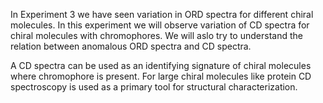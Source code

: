 In Experiment 3 we have seen variation in ORD spectra for different chiral molecules. In this experiment we will observe variation of CD spectra for chiral molecules with chromophores. We will aslo try to understand the relation between anomalous ORD spectra and CD spectra.

A CD spectra can be used as an identifying signature of chiral molecules where chromophore is present. For large chiral molecules like protein CD spectroscopy is used as a primary tool for structural characterization.
